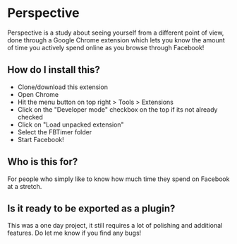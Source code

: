 Perspective
================================
Perspective is a study about seeing yourself from a different point of view, done through a Google Chrome extension which lets you know the amount of time you actively spend online as you browse through Facebook!

How do I install this?
-------------------------
* Clone/download this extension
* Open Chrome
* Hit the menu button on top right > Tools > Extensions
* Click on the "Developer mode" checkbox on the top if its not already checked
* Click on "Load unpacked extension"
* Select the FBTimer folder
* Start Facebook!

Who is this for?
-------------------------
For people who simply like to know how much time they spend on Facebook at a stretch.

Is it ready to be exported as a plugin?
-------------------------------
This was a one day project, it still requires a lot of polishing and additional features. Do let me know if you find any bugs!
